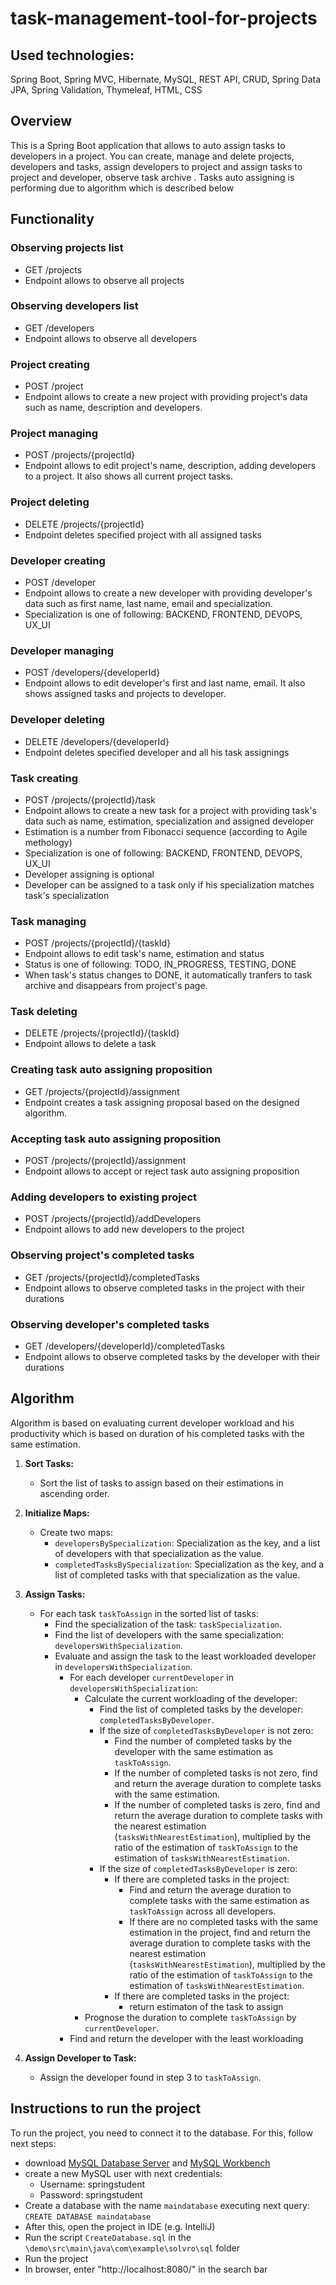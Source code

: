 # task-management-tool-for-projects

## Used technologies:
Spring Boot, Spring MVC, Hibernate, MySQL, REST API, CRUD, Spring Data JPA, Spring Validation, Thymeleaf, HTML, CSS

## Overview

This is a Spring Boot application that allows to auto assign tasks to developers in a project. You can create, manage and delete projects, developers and tasks, assign developers to project
and assign tasks to project and developer, observe task archive . Tasks auto assigning is performing due to algorithm which is described below

## Functionality

### Observing projects list
- GET /projects
- Endpoint allows to observe all projects

### Observing developers list
- GET /developers
- Endpoint allows to observe all developers

### Project creating
- POST /project
- Endpoint allows to create a new project with providing project's data such as name, description and developers.

### Project managing
- POST /projects/{projectId}
- Endpoint allows to edit project's name, description, adding developers to a project. It also shows all current project tasks.

### Project deleting
- DELETE /projects/{projectId}
- Endpoint deletes specified project with all assigned tasks

### Developer creating
- POST /developer
- Endpoint allows to create a new developer with providing developer's data such as first name, last name, email and specialization.
- Specialization is one of following: BACKEND, FRONTEND, DEVOPS, UX_UI

### Developer managing
- POST /developers/{developerId}
- Endpoint allows to edit developer's first and last name, email. It also shows assigned tasks and projects to developer.

### Developer deleting
- DELETE /developers/{developerId}
- Endpoint deletes specified developer and all his task assignings

### Task creating
- POST /projects/{projectId}/task
- Endpoint allows to create a new task for a project with providing task's data such as name, estimation, specialization and assigned developer
- Estimation is a number from Fibonacci sequence (according to Agile methology)
- Specialization is one of following: BACKEND, FRONTEND, DEVOPS, UX_UI
- Developer assigning is optional
- Developer can be assigned to a task only if his specialization matches task's specialization

### Task managing
- POST /projects/{projectId}/{taskId}
- Endpoint allows to edit task's name, estimation and status
- Status is one of following: TODO, IN_PROGRESS, TESTING, DONE
- When task's status changes to DONE, it automatically tranfers to task archive and disappears from project's page.

### Task deleting
- DELETE /projects/{projectId}/{taskId}
- Endpoint allows to delete a task

### Creating task auto assigning proposition
- GET /projects/{projectId}/assignment
- Endpoint creates a task assigning proposal based on the designed algorithm.

### Accepting task auto assigning proposition
- POST /projects/{projectId}/assignment
- Endpoint allows to accept or reject task auto assigning proposition

### Adding developers to existing project
- POST /projects/{projectId}/addDevelopers
- Endpoint allows to add new developers to the project

### Observing project's completed tasks
- GET /projects/{projectId}/completedTasks
- Endpoint allows to observe completed tasks in the project with their durations

### Observing developer's completed tasks
- GET /developers/{developerId}/completedTasks
- Endpoint allows to observe completed tasks by the developer with their durations

## Algorithm

Algorithm is based on evaluating current developer workload and his productivity which is based on duration of his completed tasks with the same estimation.

1. **Sort Tasks:**
   - Sort the list of tasks to assign based on their estimations in ascending order.

2. **Initialize Maps:**
   - Create two maps:
      - `developersBySpecialization`: Specialization as the key, and a list of developers with that specialization as the value.
      - `completedTasksBySpecialization`: Specialization as the key, and a list of completed tasks with that specialization as the value.

3. **Assign Tasks:**
   - For each task `taskToAssign` in the sorted list of tasks:
      - Find the specialization of the task: `taskSpecialization`.
      - Find the list of developers with the same specialization: `developersWithSpecialization`.
      - Evaluate and assign the task to the least workloaded developer in `developersWithSpecialization`.
         - For each developer `currentDeveloper` in `developersWithSpecialization`:
            - Calculate the current workloading of the developer:
               - Find the list of completed tasks by the developer: `completedTasksByDeveloper`.
               - If the size of `completedTasksByDeveloper` is not zero:
                  - Find the number of completed tasks by the developer with the same estimation as `taskToAssign`.
                  - If the number of completed tasks is not zero, find and return the average duration to complete tasks with the same estimation.
                  - If the number of completed tasks is zero, find and return the average duration to complete tasks with the nearest estimation (`tasksWithNearestEstimation`), multiplied by the ratio of the estimation of `taskToAssign` to the estimation of `tasksWithNearestEstimation`.
               - If the size of `completedTasksByDeveloper` is zero:
                  - If there are completed tasks in the project:
                    - Find and return the average duration to complete tasks with the same estimation as `taskToAssign` across all developers.
                    - If there are no completed tasks with the same estimation in the project, find and return the average duration to complete tasks with the nearest estimation (`tasksWithNearestEstimation`), multiplied by the ratio of the estimation of `taskToAssign` to the estimation of `tasksWithNearestEstimation`.
                  - If there are completed tasks in the project:
                    - return estimaton of the task to assign
            - Prognose the duration to complete `taskToAssign` by `currentDeveloper`.
         - Find and return the developer with the least workloading

4. **Assign Developer to Task:**
   - Assign the developer found in step 3 to `taskToAssign`.
  


## Instructions to run the project

To run the project, you need to connect it to the database. For this, follow next steps:
- download [MySQL Database Server](https://dev.mysql.com/downloads/mysql/) and [MySQL Workbench](https://www.mysql.com/products/workbench/)
- create a new MySQL user with next credentials:
  - Username: springstudent
  - Password: springstudent
- Create a database with the name `maindatabase` executing next query: `CREATE DATABASE maindatabase`
- After this, open the project in IDE (e.g. IntelliJ)
- Run the script `CreateDatabase.sql` in the `\demo\src\main\java\com\example\solvro\sql` folder
- Run the project
- In browser, enter "http://localhost:8080/" in the search bar

